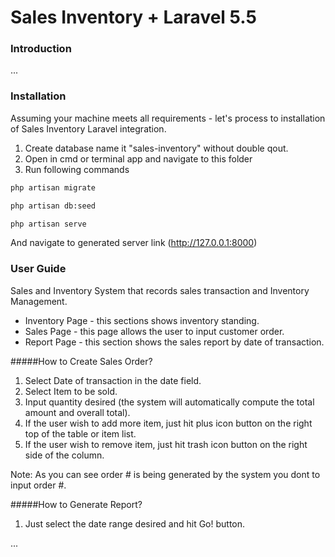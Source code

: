 # Sales Inventory + Laravel 5.5

### Introduction

...

### Installation

Assuming your machine meets all requirements - let's process to installation of Sales Inventory Laravel integration.
1. Create database name it "sales-inventory" without double qout.
2. Open in cmd or terminal app and navigate to this folder
3. Run following commands

```bash
php artisan migrate
```

```bash
php artisan db:seed
```

```bash
php artisan serve
```

And navigate to generated server link (http://127.0.0.1:8000)

### User Guide
Sales and Inventory System that records sales transaction and Inventory Management.

- Inventory Page - this sections shows inventory standing.
- Sales Page - this page allows the user to input customer order. 
- Report Page - this section shows the sales report by date of transaction.

#####How to Create Sales Order?
1. Select Date of transaction in the date field.
2. Select Item to be sold.
3. Input quantity desired (the system will automatically compute the total amount and overall total).
4. If the user wish to add more item, just hit plus icon button on the right top of the table or item list.
5. If the user wish to remove item, just hit trash icon button on the right side of the column.

Note: As you can see order # is being generated by the system you dont to input order #.

#####How to Generate Report?
1. Just select the date range desired and hit Go! button.

...
